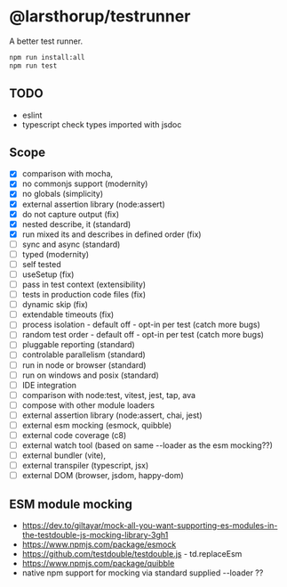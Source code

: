 # @larsthorup/testrunner

A better test runner.

```bash
npm run install:all
npm run test
```

## TODO

- eslint
- typescript check types imported with jsdoc

## Scope

- [x] comparison with mocha,
- [x] no commonjs support (modernity)
- [x] no globals (simplicity)
- [x] external assertion library (node:assert)
- [x] do not capture output (fix)
- [x] nested describe, it (standard)
- [x] run mixed its and describes in defined order (fix)
- [ ] sync and async (standard)
- [ ] typed (modernity)
- [ ] self tested
- [ ] useSetup (fix)
- [ ] pass in test context (extensibility)
- [ ] tests in production code files (fix)
- [ ] dynamic skip (fix)
- [ ] extendable timeouts (fix)
- [ ] process isolation - default off - opt-in per test (catch more bugs)
- [ ] random test order - default off - opt-in per test (catch more bugs)
- [ ] pluggable reporting (standard)
- [ ] controlable parallelism (standard)
- [ ] run in node or browser (standard)
- [ ] run on windows and posix (standard)
- [ ] IDE integration
- [ ] comparison with node:test, vitest, jest, tap, ava
- [ ] compose with other module loaders
- [ ] external assertion library (node:assert, chai, jest)
- [ ] external esm mocking (esmock, quibble)
- [ ] external code coverage (c8)
- [ ] external watch tool (based on same --loader as the esm mocking??)
- [ ] external bundler (vite),
- [ ] external transpiler (typescript, jsx)
- [ ] external DOM (browser, jsdom, happy-dom)

## ESM module mocking

- https://dev.to/giltayar/mock-all-you-want-supporting-es-modules-in-the-testdouble-js-mocking-library-3gh1
- https://www.npmjs.com/package/esmock
- https://github.com/testdouble/testdouble.js - td.replaceEsm
- https://www.npmjs.com/package/quibble
- native npm support for mocking via standard supplied --loader ??
